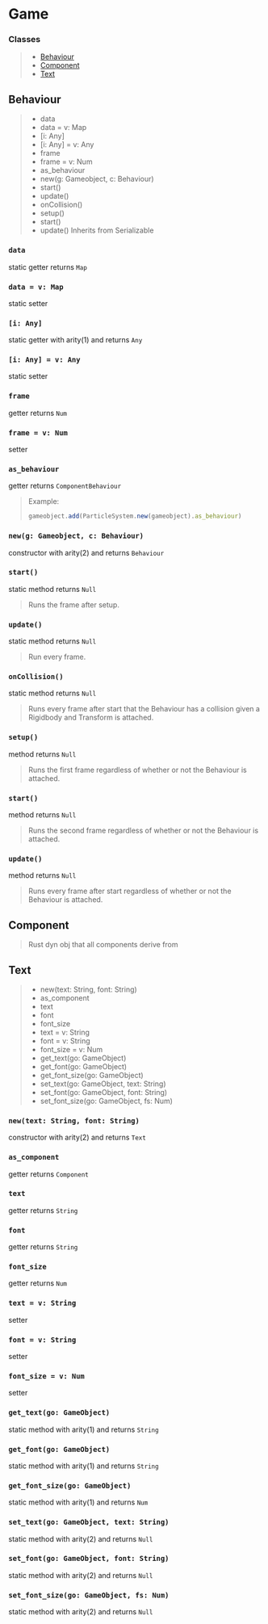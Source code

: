 # Game
### Classes
> - [Behaviour](##behaviour)
> - [Component](##component)
> - [Text](##text)
## Behaviour
> - data
> - data = v: Map
> - [i: Any]
> - [i: Any] = v: Any
> - frame
> - frame = v: Num
> - as_behaviour
> - new(g: Gameobject, c: Behaviour)
> - start()
> - update()
> - onCollision()
> - setup()
> - start()
> - update()
> Inherits from Serializable
### ``data``
static getter returns ``Map``
### ``data = v: Map``
static setter
### ``[i: Any]``
static getter with arity(1) and returns ``Any``
### ``[i: Any] = v: Any``
static setter
### ``frame``
getter returns ``Num``
### ``frame = v: Num``
setter
### ``as_behaviour``
getter returns ``ComponentBehaviour``
> Example:
> ```js
> gameobject.add(ParticleSystem.new(gameobject).as_behaviour)
> ```
### ``new(g: Gameobject, c: Behaviour)``
constructor with arity(2) and returns ``Behaviour``
### ``start()``
static method returns ``Null``
> Runs the frame after setup.
### ``update()``
static method returns ``Null``
> Run every frame.
### ``onCollision()``
static method returns ``Null``
> Runs every frame after start that the Behaviour has a collision given a Rigidbody and Transform is attached.
### ``setup()``
method returns ``Null``
> Runs the first frame regardless of whether or not the Behaviour is attached.
### ``start()``
method returns ``Null``
> Runs the second frame regardless of whether or not the Behaviour is attached.
### ``update()``
method returns ``Null``
> Runs every frame after start regardless of whether or not the Behaviour is attached.
## Component
> Rust dyn obj that all components derive from
## Text
> - new(text: String, font: String)
> - as_component
> - text
> - font
> - font_size
> - text = v: String
> - font = v: String
> - font_size = v: Num
> - get_text(go: GameObject)
> - get_font(go: GameObject)
> - get_font_size(go: GameObject)
> - set_text(go: GameObject, text: String)
> - set_font(go: GameObject, font: String)
> - set_font_size(go: GameObject, fs: Num)
### ``new(text: String, font: String)``
constructor with arity(2) and returns ``Text``
### ``as_component``
getter returns ``Component``
### ``text``
getter returns ``String``
### ``font``
getter returns ``String``
### ``font_size``
getter returns ``Num``
### ``text = v: String``
setter
### ``font = v: String``
setter
### ``font_size = v: Num``
setter
### ``get_text(go: GameObject)``
static method with arity(1) and returns ``String``
### ``get_font(go: GameObject)``
static method with arity(1) and returns ``String``
### ``get_font_size(go: GameObject)``
static method with arity(1) and returns ``Num``
### ``set_text(go: GameObject, text: String)``
static method with arity(2) and returns ``Null``
### ``set_font(go: GameObject, font: String)``
static method with arity(2) and returns ``Null``
### ``set_font_size(go: GameObject, fs: Num)``
static method with arity(2) and returns ``Null``
